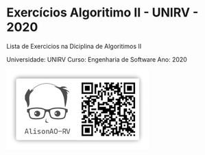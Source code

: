 # Exercícios Algoritimo II - UNIRV - 2020

Lista de Exercicios na Diciplina de Algoritimos II

Universidade: UNIRV
Curso: Engenharia de Software
Ano: 2020

![AlisonAO-RV](./imgs/Img_AlisonAO-RV.jpg)